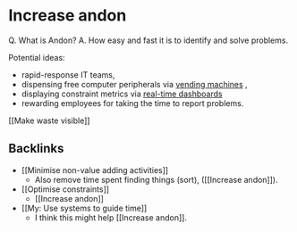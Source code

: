 # Increase andon
Q. What is Andon? 
A. How easy and fast it is to identify and solve problems.

Potential ideas:
* rapid-response IT teams, 
* dispensing free computer peripherals via  [vending machines](https://www.pinterest.com/pin/435301120206612295/) , 
* displaying constraint metrics via  [real-time dashboards](https://www.klipfolio.com/sites/all/themes/klipfolio_theme/img/assets/dashboard-on-tv-1) 
* rewarding employees for taking the time to report problems.

[[Make waste visible]]

## Backlinks
* [[Minimise non-value adding activities]]
	* Also remove time spent finding things (sort), ([[Increase andon]]).
* [[Optimise constraints]]
	* [[Increase andon]]
* [[My: Use systems to guide time]]
	* I think this might help [[Increase andon]].

<!-- {BearID:0BBDFF76-D7B4-40F6-B148-C9DDDEDF2627-20759-00000ECA1F3F09E6} -->

